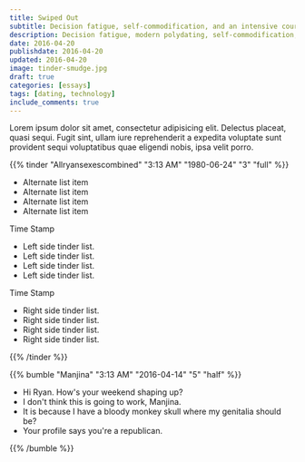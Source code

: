 ```yaml
---
title: Swiped Out
subtitle: Decision fatigue, self-commodification, and an intensive course in romantic cycnicism.
description: Decision fatigue, modern polydating, self-commodification, and an intensive course in romantic cycnicism.
date: 2016-04-20
publishdate: 2016-04-20
updated: 2016-04-20
image: tinder-smudge.jpg
draft: true
categories: [essays]
tags: [dating, technology]
include_comments: true
---
```


Lorem ipsum dolor sit amet, consectetur adipisicing elit. Delectus placeat, quasi sequi. Fugit sint, ullam iure reprehenderit a expedita voluptate sunt provident sequi voluptatibus quae eligendi nobis, ipsa velit porro.

{{% tinder "Allryansexescombined" "3:13 AM" "1980-06-24" "3" "full" %}}
<ul class="split">
  <li>Alternate list item</li>
  <li>Alternate list item</li>
  <li>Alternate list item</li>
  <li>Alternate list item</li>
</ul>
<p>Time Stamp</p>
<ul class="left">
<li>Left side tinder list.</li>
<li>Left side tinder list.</li>
<li>Left side tinder list.</li>
<li>Left side tinder list.</li>
</ul>
<p>Time Stamp</p>
<ul class="right">
  <li>Right side tinder list.</li>
  <li>Right side tinder list.</li>
  <li>Right side tinder list.</li>
  <li>Right side tinder list.</li>
</ul>
{{% /tinder %}}

{{% bumble "Manjina" "3:13 AM" "2016-04-14" "5" "half" %}}
<ul class="split">
  <li>Hi Ryan. How's your weekend shaping up?</li>
  <li>I don't think this is going to work, Manjina.</li>
  <li>It is because I have a bloody monkey skull where my genitalia should be?</li>
  <li>Your profile says you're a republican.</li>
</ul>

{{% /bumble %}}


[^1]: An assessment she will likely change once reading my unforgiving description of her in this article.